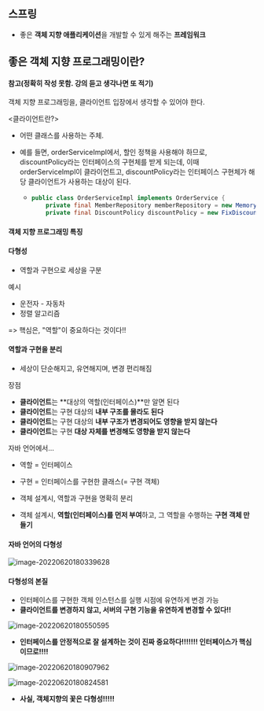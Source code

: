 ## 스프링

- 좋은 **객체 지향 애플리케이션**을 개발할 수 있게 해주는 **프레임워크**



## 좋은 객체 지향 프로그래밍이란?

#### 참고(정확히 작성 못함. 강의 듣고 생각나면 또 적기)

객체 지향 프로그래밍을, 클라이언트 입장에서 생각할 수 있어야 한다.



<클라이언트란?>

- 어떤 클래스를 사용하는 주체.

- 예를 들면, orderServiceImpl에서, 할인 정책을 사용해야 하므로, discountPolicy라는 인터페이스의 구현체를 받게 되는데, 이때 orderServiceImpl이 클라이언트고, discountPolicy라는 인터페이스 구현체가 해당 클라이언트가 사용하는 대상이 된다.

  - ```java
    public class OrderServiceImpl implements OrderService {
        private final MemberRepository memberRepository = new MemoryMemberRepository();
        private final DiscountPolicy discountPolicy = new FixDiscountPolicy();
    ```



#### 객체 지향 프로그래밍 특징

#### 다형성

- 역할과 구현으로 세상을 구분

예시

- 운전자 - 자동차
- 정렬 알고리즘

=> 핵심은, "역할"이 중요하다는 것이다!!



#### 역할과 구현을 분리

- 세상이 단순해지고, 유연해지며, 변경 편리해짐

장점

- **클라이언트**는 **대상의 역할(인터페이스)**만 알면 된다
- **클라이언트**는 구현 대상의 **내부 구조를 몰라도 된다**
- **클라이언트**는 구현 대상의 **내부 구조가 변경되어도 영향을 받지 않는다**
- **클라이언트**는 구현 **대상 자체를 변경해도 영향을 받지 않는다**



자바 언어에서...

- 역할 = 인터페이스

- 구현 = 인터페이스를 구현한 클래스(= 구현 객체)

- 객체 설계시, 역할과 구현을 명확히 분리
- 객체 설계시, **역할(인터페이스)를 먼저 부여**하고, 그 역할을 수행하는 **구현 객체 만들기**



#### 자바 언어의 다형성

![image-20220620180339628](C:\Users\4545a\AppData\Roaming\Typora\typora-user-images\image-20220620180339628.png)





#### 다형성의 본질

- 인터페이스를 구현한 객체 인스턴스를 실행 시점에 유연하게 변경 가능
- **클라이언트를 변경하지 않고, 서버의 구현 기능을 유연하게 변경할 수 있다!!**



![image-20220620180550595](C:\Users\4545a\AppData\Roaming\Typora\typora-user-images\image-20220620180550595.png)

- **인터페이스를 안정적으로 잘 설계하는 것이 진짜 중요하다!!!!!!! 인터페이스가 핵심이므로!!!!**



![image-20220620180907962](C:\Users\4545a\AppData\Roaming\Typora\typora-user-images\image-20220620180907962.png)



![image-20220620180824581](C:\Users\4545a\AppData\Roaming\Typora\typora-user-images\image-20220620180824581.png)

- **사실, 객체지향의 꽃은 다형성!!!!!**



